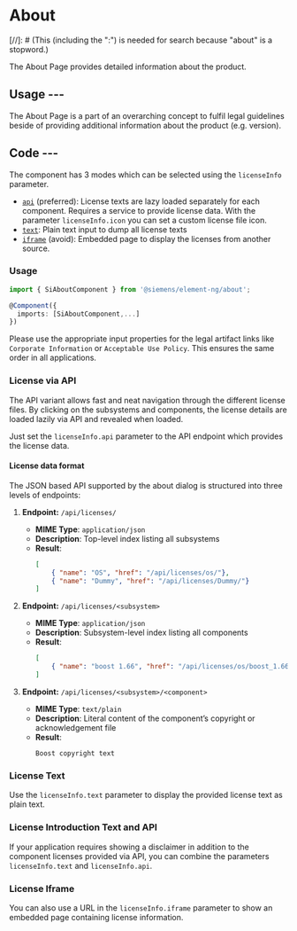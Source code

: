# About

[//]: # (This (including the ":") is needed for search because "about" is a stopword.)
<!-- markdownlint-disable MD033-->
<h2 style="display: none">About:</h2>
<!-- markdownlint-emable MD033-->

The About Page provides detailed information about the product.

## Usage ---

The About Page is a part of an overarching concept to fulfil legal guidelines
beside of providing additional information about the product (e.g. version).

## Code ---

The component has 3 modes which can be selected using the `licenseInfo`
parameter.

- [`api`](#license-via-api) (preferred): License texts are lazy loaded
  separately for each component. Requires a service to provide license data.
  With the parameter `licenseInfo.icon` you can set a custom license file icon.
- [`text`](#license-text): Plain text input to dump all license texts
- [`iframe`](#license-iframe) (avoid): Embedded page to display the licenses
  from another source.

### Usage

```ts
import { SiAboutComponent } from '@siemens/element-ng/about';

@Component({
  imports: [SiAboutComponent,...]
})
```

Please use the appropriate input properties for the legal artifact links like
`Corporate Information` or `Acceptable Use Policy`. This ensures the same order
in all applications.

### License via API

The API variant allows fast and neat navigation through the different license
files. By clicking on the subsystems and components, the license details are
loaded lazily via API and revealed when loaded.

Just set the `licenseInfo.api` parameter to the API endpoint which provides the
license data.

<si-docs-component example="si-about/si-about-api" height="500"></si-docs-component>

#### License data format

The JSON based API supported by the about dialog is
structured into three levels of endpoints:

1. **Endpoint:** `/api/licenses/`
    - **MIME Type**: `application/json`
    - **Description**: Top-level index listing all subsystems
    - **Result**:
      ```json
      [
          { "name": "OS", "href": "/api/licenses/os/"},
          { "name": "Dummy", "href": "/api/licenses/Dummy/"}
      ]
      ```

2. **Endpoint:** `/api/licenses/<subsystem>`
    - **MIME Type**: `application/json`
    - **Description**: Subsystem-level index listing all components
    - **Result**:
      ```json
      [
          { "name": "boost 1.66", "href": "/api/licenses/os/boost_1.66.copyright"}
      ]
      ```

3. **Endpoint:** `/api/licenses/<subsystem>/<component>`
    - **MIME Type**: `text/plain`
    - **Description**: Literal content of the component’s copyright or acknowledgement file
    - **Result**:
      ```text
      Boost copyright text
      ```

### License Text

Use the `licenseInfo.text` parameter to display the provided license text as
plain text.

<si-docs-component example="si-about/si-about-text" height="500"></si-docs-component>

### License Introduction Text and API

If your application requires showing a disclaimer in addition to the component 
licenses provided via API, you can combine the parameters `licenseInfo.text` and `licenseInfo.api`.

<si-docs-component example="si-about/si-about-text-api" height="500"></si-docs-component>

### License Iframe

You can also use a URL in the `licenseInfo.iframe` parameter to show an embedded
page containing license information.

<si-docs-component example="si-about/si-about-iframe" height="500"></si-docs-component>

<si-docs-api component="SiAboutComponent"></si-docs-api>

<si-docs-types></si-docs-types>
